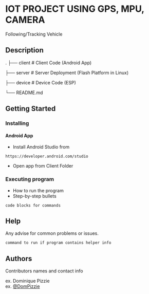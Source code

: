 # IOT PROJECT USING GPS, MPU, CAMERA

Following/Tracking Vehicle

## Description

.
├── client                   # Client Code (Android App)

├── server                   # Server Deployment (Flash Platform in Linux)

├── device                   # Device Code (ESP)

└── README.md

## Getting Started


### Installing
#### Android App

* Install Android Studio from
```
https://developer.android.com/studio
```
* Open app from Client Folder
### Executing program

* How to run the program
* Step-by-step bullets
```
code blocks for commands
```

## Help

Any advise for common problems or issues.
```
command to run if program contains helper info
```

## Authors

Contributors names and contact info

ex. Dominique Pizzie  
ex. [@DomPizzie](https://twitter.com/dompizzie)

